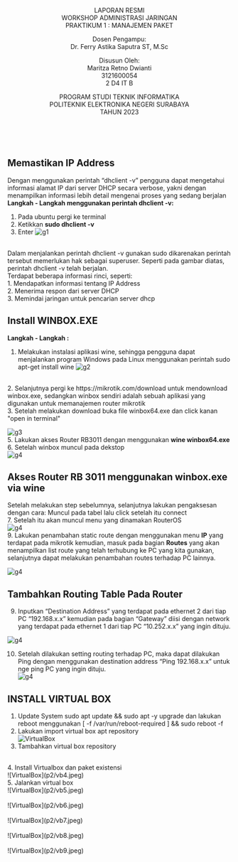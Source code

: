 <p align=center>
LAPORAN RESMI <br>
WORKSHOP ADMINISTRASI JARINGAN </br>
PRAKTIKUM 1 : MANAJEMEN PAKET

<p align=center>
Dosen Pengampu:<br>
Dr. Ferry Astika Saputra ST, M.Sc	

<p align=center>
Disusun Oleh:<br>
Maritza Retno Dwianti
<br> 3121600054
<br> 2 D4 IT B

<p align=center>
PROGRAM STUDI TEKNIK INFORMATIKA<br>
POLITEKNIK ELEKTRONIKA NEGERI SURABAYA<br>
TAHUN 2023
</p>
<br><br><br>

## Memastikan IP Address
Dengan menggunakan perintah “dhclient -v” pengguna dapat mengetahui informasi alamat IP dari server DHCP secara verbose, yakni dengan menampilkan informasi lebih detail mengenai proses yang sedang berjalan <br>
**Langkah - Langkah menggunakan perintah dhclient -v:**<br>
1. Pada ubuntu pergi ke terminal<br>
2. Ketikkan **sudo dhclient -v**<br>
3. Enter
![g1](p2/sudo_dhclient.jpg)
<br>
Dalam menjalankan perintah dhclient -v gunakan sudo dikarenakan perintah tersebut memerlukan hak sebagai superuser. Seperti pada gambar diatas, perintah dhclient -v telah berjalan.<br>
Terdapat beberapa informasi rinci, seperti:<br>
1. Mendapatkan informasi tentang IP Address<br>
2. Menerima respon dari server DHCP<br>
3. Memindai jaringan untuk pencarian server dhcp<br>

## Install WINBOX.EXE
**Langkah - Langkah :** <br>
1. Melakukan instalasi aplikasi wine, sehingga pengguna dapat menjalankan program Windows pada Linux menggunakan perintah sudo apt-get install wine
![g2](p2/sudo_apt-get_install_wine.jpg)
<br>
2. Selanjutnya pergi ke https://mikrotik.com/download untuk mendownload winbox.exe, sedangkan winbox sendiri adalah sebuah aplikasi yang digunakan untuk memanajemen router mikrotik<br>
3. Setelah melakukan download buka file winbox64.exe dan click kanan "open in terminal" <br>

![g3](p2/repo.jpg)
<br>
5. Lakukan akses Router RB3011 dengan menggunakan **wine winbox64.exe**<br>
6. Setelah winbox muncul pada dekstop<br>
![g4](p2/winboxexe.jpeg)

## Akses Router RB 3011 menggunakan winbox.exe via wine
Setelah melakukan step sebelumnya, selanjutnya lakukan pengaksesan dengan cara:
Muncul pada tabel lalu click setelah itu connect<br>
7. Setelah itu akan muncul menu yang dinamakan RouterOS<br>
![g4](p2/PergiKeIP.jpeg)<br>
9. Lakukan penambahan static route dengan menggunakan menu **IP** yang terdapat pada mikrotik kemudian, masuk pada bagian **Routes** yang akan menampilkan list route yang telah terhubung ke PC yang kita gunakan, selanjutnya dapat melakukan penambahan routes terhadap PC lainnya.<br>

![g4](p2/masukanip.jpeg)

## Tambahkan Routing Table Pada Router
9. Inputkan “Destination Address” yang terdapat pada ethernet 2 dari tiap PC “192.168.x.x” kemudian pada bagian “Gateway” diisi dengan network yang terdapat pada ethernet 1 dari tiap PC “10.252.x.x” yang ingin dituju.<br>

![g4](p2/TambahIP.jpeg)

10. Setelah dilakukan setting routing terhadap PC, maka dapat dilakukan Ping dengan menggunakan destination address “Ping 192.168.x.x” untuk nge ping PC yang ingin dituju.<br>
![g4](p2/ping.jpg)

## INSTALL VIRTUAL BOX
1. Update System sudo apt update && sudo apt -y upgrade dan lakukan reboot menggunakan [ -f /var/run/reboot-required ] && sudo reboot -f
2. Lakukan import virtual box apt repository
<br>![VirtualBox](p2/vb1dan2.jpeg)<br>
3. Tambahkan virtual box repository
<br>
4. Install Virtualbox dan paket existensi
<br>![VirtualBox](p2/vb4.jpeg)<br>
5. Jalankan virtual box
<br>![VirtualBox](p2/vb5.jpeg)<br>
<br>![VirtualBox](p2/vb6.jpeg)<br>
<br>![VirtualBox](p2/vb7.jpeg)<br>
<br>![VirtualBox](p2/vb8.jpeg)<br>
<br>![VirtualBox](p2/vb9.jpeg)<br>
